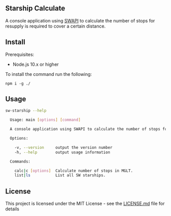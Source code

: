 ## Starship Calculate
A console application using [SWAPI](https://swapi.co/) to calculate the number of stops for resupply is required to cover a certain distance.

## Install
Prerequisites:
 - Node.js 10.x or higher


To install the command run the following:
```
npm i -g ./
```

## Usage

``` sh
sw-starship --help

  Usage: main [options] [command]

  A console application using SWAPI to calculate the number of stops for resupply is required to cover a certain distance.

  Options:

    -v, --version     output the version number
    -h, --help        output usage information

  Commands:

    calc|c [options]  Calculate number of stops in MGLT.
    list|ls           List all SW starships.

```


## License

This project is licensed under the MIT License - see the [LICENSE.md](LICENSE.md) file for details